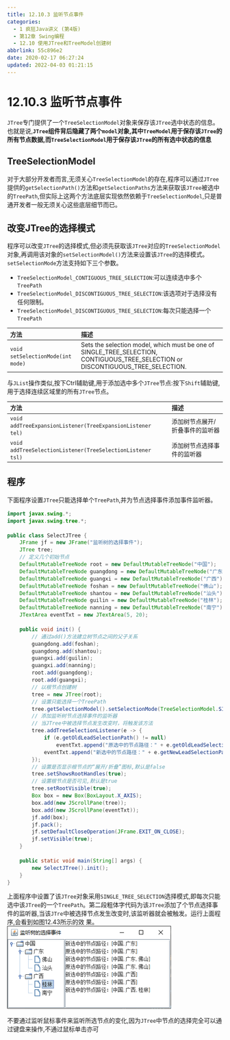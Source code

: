 ```yaml
---
title: 12.10.3 监听节点事件
categories: 
  - 1 疯狂Java讲义 (第4版)
  - 第12章 Swing编程
  - 12.10 使用JTree和TreeModel创建树
abbrlink: 55c896e2
date: 2020-02-17 06:27:24
updated: 2022-04-03 01:21:15
---
```

# 12.10.3 监听节点事件
`JTree`专门提供了一个`TreeSelectionModel`对象来保存该`JTree`选中状态的信息。也就是说,**`JTree`组件背后隐藏了两个`model`对象,其中`TreeModel`用于保存该`JTree`的所有节点数据,而`TreeSelectionModel`用于保存该`JTree`的所有选中状态的信息**
## TreeSelectionModel
对于大部分开发者而言,无须关心`TreeSelectionModel`的存在,程序可以通过`JTree`提供的`getSelectionPath()`方法和`getSelectionPaths`方法来获取该`JTree`被选中的`TreePath`,但实际上这两个方法底层实现依然依赖于`TreeSelectionModel`,只是普通开发者一般无须关心这些底层细节而已。

## 改变JTree的选择模式
程序可以改变`JTree`的选择模式,但必须先获取该`JTree`对应的`TreeSelectionModel`对象,再调用该对象的`setSelectionModel()`方法来设置该`JTree`的选择模式。`setSelectionMode`方法支持如下三个参数。

- `TreeSelectionModel_CONTIGUOUS_TREE_SELECTION`:可以连续选中多个`TreePath`
- `TreeSelectionModel_DISCONTIGUOUS_TREE_SELECTION`:该选项对于选择没有任何限制。
- `TreeSelectionModel_DISCONTIGUOUS_TREE_SELECTION`:每次只能选择一个`TreePath`

|方法|描述|
|:--|:--|
|`void setSelectionMode(int mode)`|Sets the selection model, which must be one of SINGLE_TREE_SELECTION, CONTIGUOUS_TREE_SELECTION or DISCONTIGUOUS_TREE_SELECTION.|

与`JList`操作类似,按下Ctrl辅助键,用于添加选中多个`JTree`节点:按下`Shift`辅助键,用于选择连续区域里的所有`JTree`节点。

|方法|描述|
|:--|:--|
|`void addTreeExpansionListener(TreeExpansionListener tel)`|添加树节点展开/折叠事件的监听器|
|`void addTreeSelectionListener(TreeSelectionListener tsl)`|添加树节点选择事件的监听器|

## 程序
下面程序设置`JTree`只能选择单个`TreePath`,并为节点选择事件添加事件监听器。
```java
import javax.swing.*;
import javax.swing.tree.*;

public class SelectJTree {
    JFrame jf = new JFrame("监听树的选择事件");
    JTree tree;
    // 定义几个初始节点
    DefaultMutableTreeNode root = new DefaultMutableTreeNode("中国");
    DefaultMutableTreeNode guangdong = new DefaultMutableTreeNode("广东");
    DefaultMutableTreeNode guangxi = new DefaultMutableTreeNode("广西");
    DefaultMutableTreeNode foshan = new DefaultMutableTreeNode("佛山");
    DefaultMutableTreeNode shantou = new DefaultMutableTreeNode("汕头");
    DefaultMutableTreeNode guilin = new DefaultMutableTreeNode("桂林");
    DefaultMutableTreeNode nanning = new DefaultMutableTreeNode("南宁");
    JTextArea eventTxt = new JTextArea(5, 20);

    public void init() {
        // 通过add()方法建立树节点之间的父子关系
        guangdong.add(foshan);
        guangdong.add(shantou);
        guangxi.add(guilin);
        guangxi.add(nanning);
        root.add(guangdong);
        root.add(guangxi);
        // 以根节点创建树
        tree = new JTree(root);
        // 设置只能选择一个TreePath
        tree.getSelectionModel().setSelectionMode(TreeSelectionModel.SINGLE_TREE_SELECTION);
        // 添加监听树节点选择事件的监听器
        // 当JTree中被选择节点发生改变时，将触发该方法
        tree.addTreeSelectionListener(e -> {
            if (e.getOldLeadSelectionPath() != null)
                eventTxt.append("原选中的节点路径：" + e.getOldLeadSelectionPath().toString() + "\n");
            eventTxt.append("新选中的节点路径：" + e.getNewLeadSelectionPath().toString() + "\n");
        });
        // 设置是否显示根节点的“展开/折叠”图标,默认是false
        tree.setShowsRootHandles(true);
        // 设置根节点是否可见,默认是true
        tree.setRootVisible(true);
        Box box = new Box(BoxLayout.X_AXIS);
        box.add(new JScrollPane(tree));
        box.add(new JScrollPane(eventTxt));
        jf.add(box);
        jf.pack();
        jf.setDefaultCloseOperation(JFrame.EXIT_ON_CLOSE);
        jf.setVisible(true);
    }

    public static void main(String[] args) {
        new SelectJTree().init();
    }
}
```
上面程序中设置了该`JTree`对象采用`SINGLE_TREE_SELECTION`选择模式,即每次只能选中该`JTree`的一个`TreePath`。第二段粗体字代码为该`JTree`添加了个节点选择事件的监听器,当该`JTre`中被选择节点发生改变时,该监听器就会被触发。运行上面程序,会看到如图12.43所示的效
果。
![](https://raw.githubusercontent.com/lanlan2017/images/master/CrazyJavaHandout4/Chapter12/12.10.3/1.png)
<!-- CrazyJavaHandout4/Chapter12/12.10.3/ -->
不要通过监听鼠标事件来监听所选节点的变化,因为`JTree`中节点的选择完全可以通过键盘来操作,不通过鼠标单击亦可
